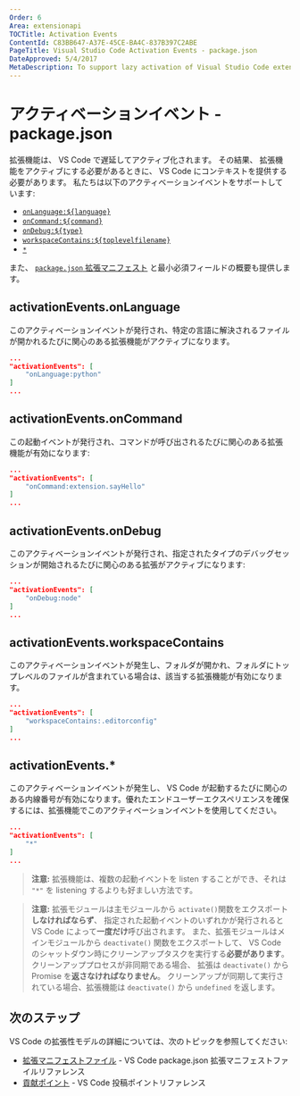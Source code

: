 ```yaml
---
Order: 6
Area: extensionapi
TOCTitle: Activation Events
ContentId: C83BB647-A37E-45CE-BA4C-837B397C2ABE
PageTitle: Visual Studio Code Activation Events - package.json
DateApproved: 5/4/2017
MetaDescription: To support lazy activation of Visual Studio Code extensions (plug-ins), your extension controls when it should be loaded through a set of activation events in the package.json extension manifest file. 
---
```


# アクティベーションイベント - package.json

拡張機能は、 VS Code で遅延してアクティブ化されます。 その結果、 拡張機能をアクティブにする必要があるときに、 VS Code にコンテキストを提供する必要があります。 私たちは以下のアクティベーションイベントをサポートしています:

* [`onLanguage:${language}`](/docs/extensionAPI/activation-events.md#activationeventsonlanguage)
* [`onCommand:${command}`](/docs/extensionAPI/activation-events.md#activationeventsoncommand)
* [`onDebug:${type}`](/docs/extensionAPI/activation-events.md#activationeventsondebug)
* [`workspaceContains:${toplevelfilename}`](/docs/extensionAPI/activation-events.md#activationeventsworkspacecontains)
* [`*`](/docs/extensionAPI/activation-events.md#activationevents)

また、 [`package.json` 拡張マニフェスト](/docs/extensionAPI/extension-manifest.md) と最小必須フィールドの概要も提供します。

## activationEvents.onLanguage

このアクティベーションイベントが発行され、特定の言語に解決されるファイルが開かれるたびに関心のある拡張機能がアクティブになります。

```json
...
"activationEvents": [
    "onLanguage:python"
]
...
```

## activationEvents.onCommand

この起動イベントが発行され、コマンドが呼び出されるたびに関心のある拡張機能が有効になります:

```json
...
"activationEvents": [
    "onCommand:extension.sayHello"
]
...
```

## activationEvents.onDebug

このアクティベーションイベントが発行され、指定されたタイプのデバッグセッションが開始されるたびに関心のある拡張がアクティブになります:

```json
...
"activationEvents": [
    "onDebug:node"
]
...
```

## activationEvents.workspaceContains

このアクティベーションイベントが発生し、フォルダが開かれ、フォルダにトップレベルのファイルが含まれている場合は、該当する拡張機能が有効になります。

```json
...
"activationEvents": [
    "workspaceContains:.editorconfig"
]
...
```

## activationEvents.*

このアクティベーションイベントが発生し、 VS Code が起動するたびに関心のある内線番号が有効になります。優れたエンドユーザーエクスペリエンスを確保するには、拡張機能でこのアクティベーションイベントを使用してください。

```json
...
"activationEvents": [
    "*"
]
...
```

> **注意:** 拡張機能は、複数の起動イベントを listen することができ、それは `"*"` を listening するよりも好ましい方法です。

> **注意:** 拡張モジュールは主モジュールから `activate()`関数をエクスポート**しなければならず**、
指定された起動イベントのいずれかが発行されると VS Code によって**一度だけ**呼び出されます。
また、拡張モジュールはメインモジュールから  `deactivate()` 関数をエクスポートして、 VS Code のシャットダウン時にクリーンアップタスクを実行する**必要があります**。
クリーンアッププロセスが非同期である場合、 拡張は `deactivate()` から Promise を**返さなければなりません**。
クリーンアップが同期して実行されている場合、拡張機能は `deactivate()` から `undefined` を返します。

## 次のステップ

VS Code の拡張性モデルの詳細については、次のトピックを参照してください:

* [拡張マニフェストファイル](/docs/extensionAPI/extension-manifest.md) - VS Code package.json 拡張マニフェストファイルリファレンス
* [貢献ポイント](/docs/extensionAPI/extension-points.md) - VS Code 投稿ポイントリファレンス